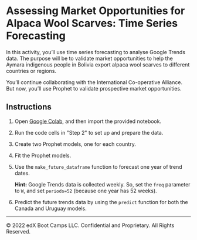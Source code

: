 # Assessing Market Opportunities for Alpaca Wool Scarves: Time Series Forecasting

In this activity, you’ll use time series forecasting to analyse Google Trends data. The purpose will be to validate market opportunities to help the Aymara indigenous people in Bolivia export alpaca wool scarves to different countries or regions.

You’ll continue collaborating with the International Co-operative Alliance. But now, you’ll use Prophet to validate prospective market opportunities.

## Instructions

1. Open [Google Colab](https://colab.research.google.com/), and then import the provided notebook.

2. Run the code cells in "Step 2" to set up and prepare the data.

3. Create two Prophet models, one for each country.

4. Fit the Prophet models.

5. Use the `make_future_dataframe` function to forecast one year of trend dates.

   **Hint:** Google Trends data is collected weekly. So, set the `freq` parameter to `W`, and set `periods=52` (because one year has 52 weeks).

6. Predict the future trends data by using the `predict` function for both the Canada and Uruguay models.

---

© 2022 edX Boot Camps LLC. Confidential and Proprietary. All Rights Reserved.
